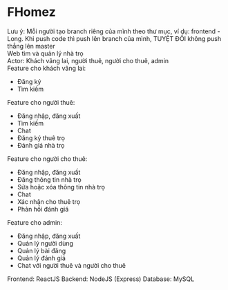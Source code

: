 # FHomez
Lưu ý: Mỗi người tạo branch riêng của mình theo thư mục, ví dụ: frontend - Long. Khi push code thì push lên branch của mình, TUYỆT ĐỐI không push thẳng lên master\
Web tìm và quản lý nhà trọ\
Actor: Khách vãng lai, người thuê, người cho thuê, admin\
Feature cho khách vãng lai:
- Đăng ký
- Tìm kiếm

Feature cho người thuê:
- Đăng nhập, đăng xuất
- Tìm kiếm
- Chat
- Đăng ký thuê trọ
- Đánh giá nhà trọ

Feature cho người cho thuê:
- Đăng nhập, đăng xuất
- Đăng thông tin nhà trọ
- Sửa hoặc xóa thông tin nhà trọ
- Chat
- Xác nhận cho thuê trọ
- Phản hồi đánh giá

Feature cho admin:
- Đăng nhập, đăng xuất
- Quản lý người dùng
- Quản lý bài đăng
- Quản lý đánh giá
- Chat với người thuê và người cho thuê

Frontend: ReactJS
Backend: NodeJS (Express)
Database: MySQL
